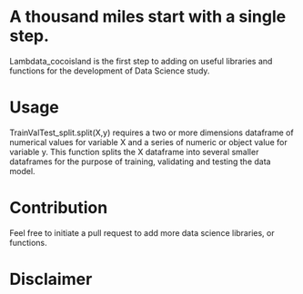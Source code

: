 # A thousand miles start with a single step.

Lambdata_cocoisland is the first step to adding on useful libraries and functions for the development of Data Science study.

# Usage
TrainValTest_split.split(X,y) requires a two or more dimensions dataframe of numerical values for variable X and a series of numeric or object value for variable y. This function splits the X dataframe into several smaller dataframes for the purpose of training, validating and testing the data model.

# Contribution
Feel free to initiate a pull request to add more data science libraries, or functions. 

# Disclaimer
